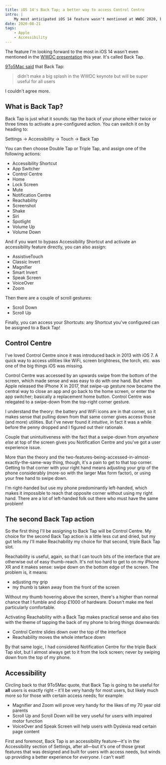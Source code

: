 ```yaml
---
title: iOS 14's Back Tap; a better way to access Control Centre
intro: |
    My most anticipated iOS 14 feature wasn't mentioned at WWDC 2020, but will sort my biggest issue with iPhones X and above: Control Centre access.
date: 2020-08-21
tags:
    - Apple
    - Accessibility
---
```


The feature I'm looking forward to the most in iOS 14 wasn't even mentioned in the [WWDC presentation](/blog/wwdc-2020-roundup#ios-14) this year. It's called Back Tap.

[9To5Mac said](https://9to5mac.com/2020/06/24/how-to-use-iphone-back-tap-controls-ios-14/
) that  Back Tap:

> didn’t make a big splash in the WWDC keynote but will be super useful for all users

I couldn't agree more.


## What is Back Tap?

Back Tap is just what it sounds: tap the back of your phone either twice or three times to activate a pre-configured action. You can switch it on by heading to:

Settings → Accessibility → Touch → Back Tap

You can then choose Double Tap or Triple Tap, and assign one of the following actions:

- Accessibility Shortcut
- App Switcher
- Control Centre
- Home
- Lock Screen
- Mute
- Notification Centre
- Reachability
- Screenshot
- Shake
- Siri
- Spotlight
- Volume Up
- Volume Down

And if you want to bypass Accessibility Shortcut and activate an accessibility feature directly, you can also assign:

- AssistiveTouch
- Classic Invert
- Magnifier
- Smart Invert
- Speak Screen
- VoiceOver
- Zoom

Then there are a couple of scroll gestures:

- Scroll Down
- Scroll Up

Finally, you can access your Shortcuts: any Shortcut you've configured can be assigned to a Back Tap!


## Control Centre

I've loved Control Centre since it was introduced back in 2013 with iOS 7. A quick way to access utilities like WiFi, screen brightness, the torch, etc. was one of the big things iOS was missing.

Control Centre was accessed by an upwards swipe from the bottom of the screen, which made sense and was easy to do with one hand. But when Apple released the iPhone X in 2017, that swipe-up gesture now became the central way to close an app and go back to the home screen, or enter the app switcher; basically a replacement home button. Control Centre was relegated to a swipe-down from the top-right corner gesture.

I understand the theory: the battery and WiFi icons are in that corner, so it makes sense that pulling down from that same corner gives access those (and more) utilities. But I've never found it *intuitive*, in fact it was a while before the penny dropped and I figured out their rationale.

Couple that unintuitiveness with the fact that a swipe-down from *anywhere else* at top of the screen gives you Notification Centre and you've got a user experience issue.

More than the theory and the two-features-being-accessed-in-almost-exactly-the-same-way thing, though, it's a pain to get to that top corner. Getting to that corner with your right hand means adjusting your grip of the phone considerably (more-so with the larger Max form factor), or using your free hand to swipe down.

I'm right-handed but use my phone predominantly left-handed, which makes it impossible to reach that opposite corner without using my right hand. There are a lot of left-handed folk out there who must have the same problem!


## The second Back Tap action

So the first thing I'll be assigning to Back Tap will be Control Centre. My choice for the second Back Tap action is a little less cut and dried, but my gut tells my I'll make Reachability my choice for that second, triple Back Tap slot.

Reachability is useful, again, so that I can touch bits of the interface that are otherwise out of easy thumb-reach. It's not too hard to get to on my iPhone XR and it makes sense: swipe down on the bottom edge of the screen. The problem is, it means:

- adjusting my grip
- my thumb is taken away from the front of the screen

Without my thumb hovering above the screen, there's a higher than normal chance that I fumble and drop £1000 of hardware. Doesn't make me feel particularly comfortable.

Activating Reachability with a Back Tap makes practical sense and also ties with the theme of tapping the back of my phone to bring things downwards:

- Control Centre slides down over the top of the interface
- Reachability moves the whole interface down

By that same logic, I had considered Notification Centre for the triple Back Tap slot, but I almost always get to it from the lock screen; never by swiping down from the top of my phone.


## Accessibility

Circling back to that 9To5Mac quote, that Back Tap is going to be useful for **all** users is exactly right – it'll be very handy for most users, but likely much more so for those with certain access needs; for example:

- Magnifier and Zoom will prove very handy for the likes of my 70 year old parents
- Scroll Up and Scroll Down will be very useful for users with impaired motor function
- VoiceOver and Speak Screen will help users with Dyslexia read certain page content

First and foremost, Back Tap is an accessibility feature—it's in the Accessibility section of Settings, after all—but it's one of those great features that was designed and built for users with access needs, but winds up providing a better experience for *everyone*. I can't wait!
